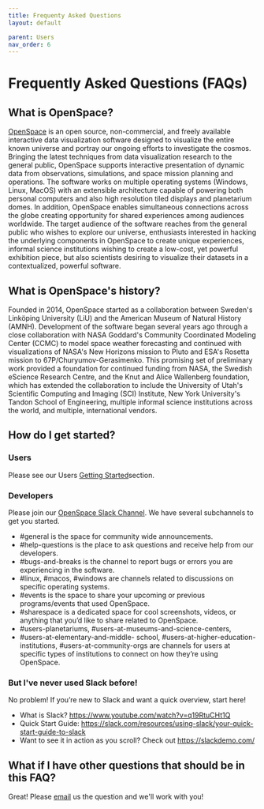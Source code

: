 ```yaml
---
title: Frequenty Asked Questions
layout: default

parent: Users
nav_order: 6
---
```


# Frequently Asked Questions (FAQs)
## What is OpenSpace?
[OpenSpace](https://www.openspaceproject.com/) is an open source, non-commercial, and freely available interactive data visualization software designed to visualize the entire known universe and portray our ongoing efforts to investigate the cosmos. Bringing the latest techniques from data visualization research to the general public, OpenSpace supports interactive presentation of dynamic data from observations, simulations, and space mission planning and operations. The software works on multiple operating systems (Windows, Linux, MacOS) with an extensible architecture capable of powering both personal computers and also high resolution tiled displays and planetarium domes. In addition, OpenSpace enables simultaneous connections across the globe creating opportunity for shared experiences among audiences worldwide. The target audience of the software reaches from the general public who wishes to explore our universe, enthusiasts interested in hacking the underlying components in OpenSpace to create unique experiences, informal science institutions wishing to create a low-cost, yet powerful exhibition piece, but also scientists desiring to visualize their datasets in a contextualized, powerful software.

## What is OpenSpace's history?
Founded in 2014, OpenSpace started as a collaboration between Sweden's Linköping University (LiU) and the American Museum of Natural History (AMNH). Development of the software began several years ago through a close collaboration with NASA Goddard's Community Coordinated Modeling Center (CCMC) to model space weather forecasting and continued with visualizations of NASA's New Horizons mission to Pluto and ESA's Rosetta mission to 67P/Churyumov-Gerasimenko. This promising set of preliminary work provided a foundation for continued funding from NASA, the Swedish eScience Research Centre, and the Knut and Alice Wallenberg foundation, which has extended the collaboration to include the University of Utah's Scientific Computing and Imaging (SCI) Institute, New York University's Tandon School of Engineering, multiple informal science institutions across the world, and multiple, international vendors.

## How do I get started?
### Users
Please see our Users [Getting Started](http://wiki.openspaceproject.com/docs/users/getting-started/general.html)section.

### Developers
Please join our [OpenSpace Slack Channel](https://openspacesupport.slack.com/). We have several subchannels to get you started.
 - #general is the space for community wide announcements.
 - #help-questions is the place to ask questions and receive help from our developers.
 - #bugs-and-breaks is the channel to report bugs or errors you are experiencing in the 
 software.
 - #linux, #macos, #windows are channels related to discussions on specific operating systems.
 - #events is the space to share your upcoming or previous programs/events that used OpenSpace.
 - #sharespace is a dedicated space for cool screenshots, videos, or anything that you’d like 
 to share related to OpenSpace.
 - #users-planetariums, #users-at-museums-and-science-centers, 
 - #users-at-elementary-and-middle- school, #users-at-higher-education-institutions, #users-at-community-orgs are channels for users at specific types of institutions to connect on how they’re using OpenSpace.

### But I've never used Slack before!
No problem!
If you’re new to Slack and want a quick overview, start here!
- What is Slack? https://www.youtube.com/watch?v=q19RtuCHt1Q
- Quick Start Guide: https://slack.com/resources/using-slack/your-quick-start-guide-to-slack
- Want to see it in action as you scroll? Check out https://slackdemo.com/
## What if I have other questions that should be in this FAQ?
Great! Please [email](openspace@amnh.org) us the question and we'll work with you!
